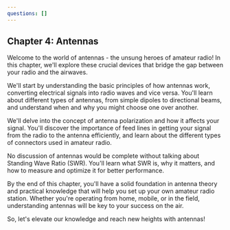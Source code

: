 ```yaml
---
questions: []
---
```


## Chapter 4: Antennas

Welcome to the world of antennas - the unsung heroes of amateur radio! In this chapter, we'll explore these crucial devices that bridge the gap between your radio and the airwaves.

We'll start by understanding the basic principles of how antennas work, converting electrical signals into radio waves and vice versa. You'll learn about different types of antennas, from simple dipoles to directional beams, and understand when and why you might choose one over another.

We'll delve into the concept of antenna polarization and how it affects your signal. You'll discover the importance of feed lines in getting your signal from the radio to the antenna efficiently, and learn about the different types of connectors used in amateur radio.

No discussion of antennas would be complete without talking about Standing Wave Ratio (SWR). You'll learn what SWR is, why it matters, and how to measure and optimize it for better performance.

By the end of this chapter, you'll have a solid foundation in antenna theory and practical knowledge that will help you set up your own amateur radio station. Whether you're operating from home, mobile, or in the field, understanding antennas will be key to your success on the air.

So, let's elevate our knowledge and reach new heights with antennas!
